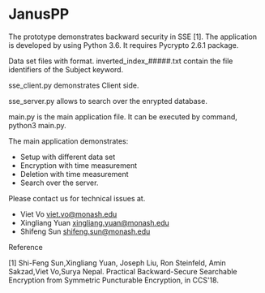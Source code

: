 # JanusPP
The prototype demonstrates backward security in SSE [1].
The application is developed by using Python 3.6.
It requires Pycrypto 2.6.1 package.

Data set files with format. inverted_index_#####.txt contain the file identifiers of the Subject keyword.

sse_client.py demonstrates Client side.

sse_server.py allows to search over the enrypted database.

main.py is the main application file. It can be executed by command, python3 main.py.

The main application demonstrates:
  + Setup with different data set
  + Encryption with time measurement
  + Deletion with time measurement
  + Search over the server.

Please contact us for technical issues at.
  + Viet Vo viet.vo@monash.edu
  + Xingliang Yuan xingliang.yuan@monash.edu
  + Shifeng Sun shifeng.sun@monash.edu

Reference

[1] Shi-Feng Sun,Xingliang Yuan, Joseph Liu, Ron Steinfeld, Amin Sakzad,Viet Vo,Surya Nepal. Practical Backward-Secure Searchable Encryption from Symmetric Puncturable Encryption, in CCS'18.
              


